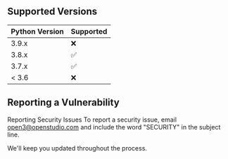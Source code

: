 ## Supported Versions

| Python Version | Supported          |
| -------------- | ------------------ |
| 3.9.x          | :x:                |
| 3.8.x          | :white_check_mark: |
| 3.7.x          | :white_check_mark: |
| < 3.6          | :x:                |

## Reporting a Vulnerability

Reporting Security Issues
To report a security issue, email open3@openstudio.com and include the word "SECURITY" in the subject line.

We'll keep you updated throughout the process.
